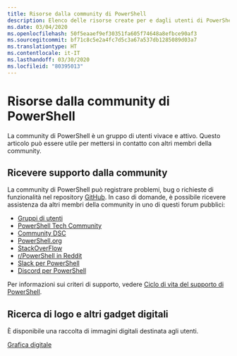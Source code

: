 ```yaml
---
title: Risorse dalla community di PowerShell
description: Elenco delle risorse create per e dagli utenti di PowerShell
ms.date: 03/04/2020
ms.openlocfilehash: 50f5eaaef9ef30351fa605f74648a8efbce90af3
ms.sourcegitcommit: bf71c8c5e2a4fc7d5c3a67a537db1285089d03a7
ms.translationtype: HT
ms.contentlocale: it-IT
ms.lasthandoff: 03/30/2020
ms.locfileid: "80395013"
---
```

# <a name="powershell-community-resources"></a>Risorse dalla community di PowerShell

La community di PowerShell è un gruppo di utenti vivace e attivo. Questo articolo può essere utile per mettersi in contatto con altri membri della community.

## <a name="getting-support-from-the-community"></a>Ricevere supporto dalla community

La community di PowerShell può registrare problemi, bug o richieste di funzionalità nel repository [GitHub](https://github.com/powershell/powershell/issues). In caso di domande, è possibile ricevere assistenza da altri membri della community in uno di questi forum pubblici:

- [Gruppi di utenti](https://aka.ms/psusergroup)
- [PowerShell Tech Community](https://techcommunity.microsoft.com/t5/PowerShell/ct-p/WindowsPowerShell)
- [Community DSC](https://dsccommunity.org/)
- [PowerShell.org](https://powershell.org/)
- [StackOverFlow](https://stackoverflow.com/questions/tagged/powershell)
- [r/PowerShell in Reddit](https://www.reddit.com/r/PowerShell/)
- [Slack per PowerShell](https://join.slack.com/t/powershell/shared_invite/enQtNjk2ODE4MTkxNTY4LWJlOTU3NzBiYWFiMjM3Mzg3M2E5OGJiNGE4YjVhODVlNWNlY2I2ZWRkNGY2NjE4MThiYTg4OWI5NjA4MDM3ZjQ)
- [Discord per PowerShell](https://discord.gg/Ju25cw6)

Per informazioni sui criteri di supporto, vedere [Ciclo di vita del supporto di PowerShell](/powershell/scripting/powershell-support-lifecycle).

## <a name="looking-for-logos-and-other-digital-goodies"></a>Ricerca di logo e altri gadget digitali

È disponibile una raccolta di immagini digitali destinata agli utenti.

[Grafica digitale](/powershell/scripting/community/digital-art)
